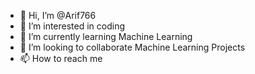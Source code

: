 - 👋 Hi, I’m @Arif766
- 👀 I’m interested in coding
- 🌱 I’m currently learning Machine Learning 
- 💞️ I’m looking to collaborate Machine Learning Projects
- 📫 How to reach me 

<!---
Arif766/Arif766 is a ✨ special ✨ repository because its `README.md` (this file) appears on your GitHub profile.
You can click the Preview link to take a look at your changes.
--->
